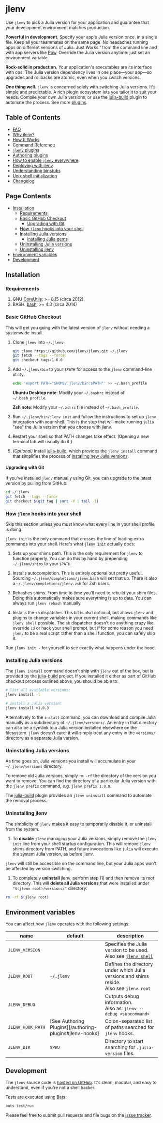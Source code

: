 # jlenv

Use `jlenv` to pick a Julia version for your application and guarantee
that your development environment matches production.

**Powerful in development.** Specify your app's Julia version once,
  in a single file. Keep all your teammates on the same page. No
  headaches running apps on different versions of Julia. Just Works™
  from the command line and with app servers like [Pow](http://pow.cx).
  Override the Julia version anytime: just set an environment variable.

**Rock-solid in production.** Your application's executables are its
  interface with ops. The Julia version
  dependency lives in one place—your app—so upgrades and rollbacks are
  atomic, even when you switch versions.

**One thing well.** `jlenv` is concerned solely with switching Julia
  versions. It's simple and predictable. A rich plugin ecosystem lets
  you tailor it to suit your needs. Compile your own Julia versions, or
  use the [julia-build](https://github.com/jlenv/julia-build)
  plugin to automate the process.
  See more [plugins](/jlenv/plugins).

## Table of Contents

* [FAQ](/jlenv/faq-troubleshooting)
* [Why jlenv?](/jlenv/why-jlenv)
* [How It Works](/jlenv/how-it-works)
* [Command Reference](/jlenv/command-reference)
* [`jlenv` plugins](/jlenv/plugins)
* [Authoring plugins](/jlenv/authoring-plugins)
* [How to enable `jlenv` everywhere](/jlenv/edit-path)
* [Deploying with jlenv](/jlenv/deploying-jlenv)
* [Understanding binstubs](/jlenv/understanding-binstubs)
* [Unix shell initialization](/jlenv/unix-shell-init)
* [Changelog](/jlenv/changelog)

## Page Contents

* [Installation](#installation)
  * [Requirements](#requirements)
  <!-- * [Instructions](#instructions)   -->
  * [Basic GitHub Checkout](#basic-github-checkout)
    * [Upgrading with Git](#upgrading-with-git)
  * [How `jlenv` hooks into your shell](#how-jlenv-hooks-into-your-shell)
  * [Installing Julia versions](#installing-julia-versions)
    * [Installing Julia gems](#installing-julia-gems)
  * [Uninstalling Julia versions](#uninstalling-julia-versions)
  * [Uninstalling jlenv](#uninstalling-jlenv)
* [Environment variables](#environment-variables)
* [Development](#development)

## Installation

### Requirements

1. GNU [CoreUtils](https://www.gnu.org/software/coreutils/): >= 8.15 (circa 2012).
1. BASH: [bash](https://www.gnu.org/software/bash/): >= 4.3 (circa 2014)

<!-- ### Instructions

1. Install `jlenv` using the installer script.
   Note that this also installs `julia-install`, so you'll be ready to
   install other Julia versions out of the box.

2. Run `jlenv init` and follow the instructions to set up
   `jlenv` integration with your shell. This is the step that will make
   running `julia` "see" the Julia version that you choose with jlenv.
   **NOTICE:**
   In the next version of `jlenv` this behavior may move to `jlenv chjl`.
   Please comment on this change under
   [this Issue](https://github.com/jlenv/jlenv/issues/10).

3. Close your Terminal window and open a new one so your changes take
   effect.

4. That's it! Installing `jlenv` includes julia-install, so now you're ready to
   [install some other Julia versions](#installing-julia-versions) using
   ``jlenv` install`. -->

### Basic GitHub Checkout

This will get you going with the latest version of `jlenv` without needing
a systemwide install.

1. Clone `jlenv` into `~/.jlenv`.

    ```bash
    git clone https://github.com/jlenv/jlenv.git ~/.jlenv
    git fetch --tags --force
    git checkout tags/1.0.0
    ```

2. Add `~/.jlenv/bin` to your `$PATH` for access to the `jlenv`
   command-line utility.

    ```bash
    echo 'export PATH="$HOME/.jlenv/bin:$PATH"' >> ~/.bash_profile
    ```

    **Ubuntu Desktop note**: Modify your `~/.bashrc` instead of `~/.bash_profile`.

    **Zsh note**: Modify your `~/.zshrc` file instead of `~/.bash_profile`.

3. Run `~/.jlenv/bin/jlenv init` and follow the instructions to set up
   `jlenv` integration with your shell. This is the step that will make
   running `julia` "see" the Julia version that you choose with jlenv.

4. Restart your shell so that PATH changes take effect. (Opening a new
   terminal tab will usually do it.)

5. _(Optional)_ Install [julia-build](https://github.com/jlenv/julia-build),
   which provides the `jlenv install` command that simplifies the process of
   [installing new Julia versions](#installing-julia-versions).

#### Upgrading with Git

If you've installed `jlenv` manually using Git, you can upgrade to the
latest version by pulling from GitHub:

```sh
cd ~/.jlenv
git fetch --tags --force
git checkout $(git tag | sort -V | tail -1)
```

### How `jlenv` hooks into your shell

Skip this section unless you must know what every line in your shell
profile is doing.

`jlenv init` is the only command that crosses the line of loading
extra commands into your shell. Here's what `jlenv init` actually does:

1. Sets up your shims path. This is the only requirement for `jlenv` to
   function properly. You can do this by hand by prepending
   `~/.jlenv/shims` to your `$PATH`.

2. Installs autocompletion. This is entirely optional but pretty
   useful. Sourcing `~/.jlenv/completions/jlenv.bash` will set that
   up. There is also a `~/.jlenv/completions/jlenv.zsh` for Zsh
   users.

3. Rehashes shims. From time to time you'll need to rebuild your
   shim files. Doing this automatically makes sure everything is up to
   date. You can always run `jlenv rehash` manually.

4. Installs the `sh` dispatcher. This bit is also optional, but allows
   `jlenv` and plugins to change variables in your current shell, making
   commands like `jlenv shell` possible. The `sh` dispatcher doesn't do
   anything crazy like override `cd` or hack your shell prompt, but if
   for some reason you need `jlenv` to be a real script rather than a
   shell function, you can safely skip it.

Run `jlenv init -` for yourself to see exactly what happens under the
hood.

### Installing Julia versions

The `jlenv install` command doesn't ship with `jlenv` out of the box, but
is provided by the [julia-build](https://github.com/jlenv/julia-build) project.
If you installed it either as part of GitHub checkout process outlined above,
you should be able to:

```bash
# list all available versions:
jlenv install -l

# install a Julia version:
jlenv install v1.0.3
```

Alternatively to the `install` command, you can download and compile
Julia manually as a subdirectory of `~/.jlenv/versions/`. An entry in
that directory can also be a symlink to a Julia version installed
elsewhere on the filesystem. `jlenv` doesn't care; it will simply treat
any entry in the `versions/` directory as a separate Julia version.

### Uninstalling Julia versions

As time goes on, Julia versions you install will accumulate in your
`~/.jlenv/versions` directory.

To remove old Julia versions, simply `rm -rf` the directory of the
version you want to remove. You can find the directory of a particular
Julia version with the `jlenv prefix` command, e.g. `jlenv prefix 1.0.0`.

The [julia-build](https://github.com/jlenv/julia-build) plugin provides an
`jlenv uninstall` command to automate the removal process.

### Uninstalling jlenv

The simplicity of `jlenv` makes it easy to temporarily disable it, or
uninstall from the system.

1. To **disable** `jlenv` managing your Julia versions, simply remove the
  `jlenv init` line from your shell startup configuration. This will
  remove `jlenv` shims directory from PATH, and future invocations like
  `julia` will execute the system Julia version, as before jlenv.

  `jlenv` will still be accessible on the command line, but your Julia
  apps won't be affected by version switching.

1. To completely **uninstall** jlenv, perform step (1) and then remove
   its root directory. This will **delete all Julia versions** that were
   installed under `"$(jlenv root)/versions/"` directory:

  ```bash
  rm -rf $(jlenv root)
  ```

## Environment variables

You can affect how `jlenv` operates with the following settings:

name | default | description
-----|---------|------------
`JLENV_VERSION` | | Specifies the Julia version to be used. Also see [`jlenv shell`](/jlenv/command-reference#jlenv-shell)
`JLENV_ROOT` | `~/.jlenv` | Defines the directory under which Julia versions and shims reside.<br>Also see `jlenv root`
`JLENV_DEBUG` | | Outputs debug information.<br>Also as: `jlenv --debug <subcommand>`
`JLENV_HOOK_PATH` | [See Authoring Plugins][/authoring-plugins#jlenv-hooks] | Colon-separated list of paths searched for `jlenv` hooks.
`JLENV_DIR` | `$PWD` | Directory to start searching for `.julia-version` files.

## Development

The `jlenv` source code is [hosted on GitHub](https://github.com/jlenv/jlenv).
It's clean, modular, and easy to understand, even if you're not a shell hacker.

Tests are executed using [Bats](https://github.com/sstephenson/bats):

```bash
bats test/run
```

Please feel free to submit pull requests and file bugs on the
[issue tracker](https://github.com/jlenv/jlenv/issues).
